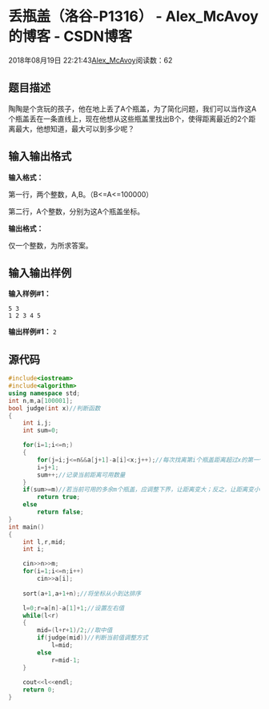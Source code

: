 # 丢瓶盖（洛谷-P1316） - Alex_McAvoy的博客 - CSDN博客





2018年08月19日 22:21:43[Alex_McAvoy](https://me.csdn.net/u011815404)阅读数：62








## 题目描述

陶陶是个贪玩的孩子，他在地上丢了A个瓶盖，为了简化问题，我们可以当作这A个瓶盖丢在一条直线上，现在他想从这些瓶盖里找出B个，使得距离最近的2个距离最大，他想知道，最大可以到多少呢？

## 输入输出格式

**输入格式：**

第一行，两个整数，A,B。（B<=A<=100000）

第二行，A个整数，分别为这A个瓶盖坐标。

**输出格式：**

仅一个整数，为所求答案。

## 输入输出样例

**输入样例#1：**

```
5 3
1 2 3 4 5
```

**输出样例#1：**
`2`
## 源代码

```cpp
#include<iostream>
#include<algorithm>
using namespace std;
int n,m,a[100001];
bool judge(int x)//判断函数
{
    int i,j;
    int sum=0;

    for(i=1;i<=n;)
    {
        for(j=i;j<=n&&a[j+1]-a[i]<x;j++);//每次找离第i个瓶盖距离超过x的第一个瓶盖
        i=j+1;
        sum++;//记录当前距离可用数量
    }
    if(sum>=m)//若当前可用的多余m个瓶盖，应调整下界，让距离变大；反之，让距离变小
        return true;
    else
        return false;
}
int main()
{
    int l,r,mid;
    int i;

    cin>>n>>m;
    for(i=1;i<=n;i++)
        cin>>a[i];
    
    sort(a+1,a+1+n);//将坐标从小到达排序

    l=0;r=a[n]-a[1]+1;//设置左右值
    while(l<r)
    {
        mid=(l+r+1)/2;//取中值
        if(judge(mid))//判断当前值调整方式
            l=mid;
        else
            r=mid-1;
    }
    
    cout<<l<<endl;
    return 0;
}
```





